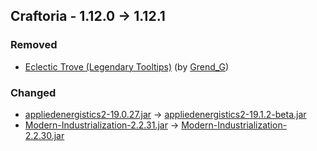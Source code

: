 ## Craftoria - 1.12.0 -> 1.12.1

### Removed

  * [Eclectic Trove (Legendary Tooltips)](https://www.curseforge.com/minecraft/texture-packs/eclectic-trove-legendary-tooltips) (by [Grend_G](https://www.curseforge.com/members/Grend_G/projects))

### Changed

  * [appliedenergistics2-19.0.27.jar](https://www.curseforge.com/minecraft/mc-mods/applied-energistics-2/files/5989138) -> [appliedenergistics2-19.1.2-beta.jar](https://www.curseforge.com/minecraft/mc-mods/applied-energistics-2/files/6014429)
  * [Modern-Industrialization-2.2.31.jar](https://www.curseforge.com/minecraft/mc-mods/modern-industrialization/files/6049273) -> [Modern-Industrialization-2.2.30.jar](https://www.curseforge.com/minecraft/mc-mods/modern-industrialization/files/6026073)

